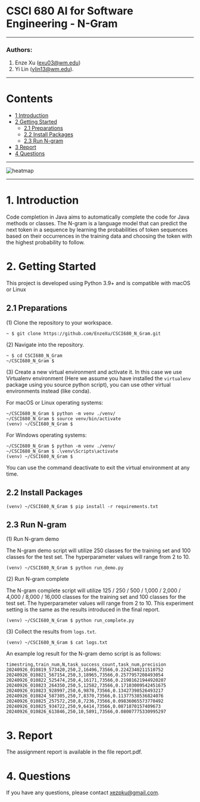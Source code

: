 CSCI 680 AI for Software Engineering - N-Gram
===

---

### Authors: 
1) Enze Xu (exu03@wm.edu)
2) Yi Lin (ylin13@wm.edu).

---

# Contents

* [1 Introduction](#1-introduction)
* [2 Getting Started](#2-getting-started)
  * [2.1 Preparations](#21-preparations)
  * [2.2 Install Packages](#22-install-packages)
  * [2.3 Run N-gram](#23-run-n-gram)
* [3 Report](#3-report)
* [4 Questions](#4-questions)

---
![heatmap](https://github.com/user-attachments/assets/4e0ca210-8325-46eb-b083-9740452cd5b4)


---

# 1. Introduction
Code completion in Java aims to automatically complete the code for Java methods or classes. The N-gram is a language model that can predict the next token in a sequence by learning the probabilities of token sequences based on their occurrences in the training data and choosing the token with the highest probability to follow.


# 2. Getting Started

This project is developed using Python 3.9+ and is compatible with macOS or Linux

## 2.1 Preparations

(1) Clone the repository to your workspace.

```shell
~ $ git clone https://github.com/EnzeXu/CSCI680_N_Gram.git
```

(2) Navigate into the repository.
```shell
~ $ cd CSCI680_N_Gram
~/CSCI680_N_Gram $
```

(3) Create a new virtual environment and activate it. In this case we use Virtualenv environment (Here we assume you have installed the `virtualenv` package using you source python script), you can use other virtual environments instead (like conda).

For macOS or Linux operating systems:
```shell
~/CSCI680_N_Gram $ python -m venv ./venv/
~/CSCI680_N_Gram $ source venv/bin/activate
(venv) ~/CSCI680_N_Gram $ 
```

For Windows operating systems:

```shell
~/CSCI680_N_Gram $ python -m venv ./venv/
~/CSCI680_N_Gram $ .\venv\Scripts\activate
(venv) ~/CSCI680_N_Gram $ 
```

You can use the command deactivate to exit the virtual environment at any time.

## 2.2 Install Packages

```shell
(venv) ~/CSCI680_N_Gram $ pip install -r requirements.txt
```

## 2.3 Run N-gram

(1) Run N-gram demo

The N-gram demo script will utilize 250 classes for the training set and 100 classes for the test set. The hyperparameter values will range from 2 to 10.

```shell
(venv) ~/CSCI680_N_Gram $ python run_demo.py
```

(2) Run N-gram complete

The N-gram complete script will utilize 125 / 250 / 500 / 1,000 / 2,000 / 4,000 / 8,000 / 16,000 classes for the training set and 100 classes for the test set. The hyperparameter values will range from 2 to 10. This experiment setting is the same as the results introduced in the final report.

```shell
(venv) ~/CSCI680_N_Gram $ python run_complete.py
```



(3) Collect the results from `logs.txt`.

```shell
(venv) ~/CSCI680_N_Gram $ cat logs.txt
```

An example log result for the N-gram demo script is as follows:
```text
timestring,train_num,N,task_success_count,task_num,precision
20240926_010819_573420,250,2,16496,73566,0.2242340211510752
20240926_010821_567154,250,3,18965,73566,0.2577957208493054
20240926_010822_525474,250,4,16171,73566,0.21981621944920207
20240926_010823_264350,250,5,12582,73566,0.17103009542451675
20240926_010823_928997,250,6,9878,73566,0.13427398526493217
20240926_010824_587305,250,7,8370,73566,0.11377538536824076
20240926_010825_257572,250,8,7236,73566,0.09836065573770492
20240926_010825_934722,250,9,6414,73566,0.0871870157409673
20240926_010826_613846,250,10,5891,73566,0.08007775330995297
```

# 3. Report

The assignment report is available in the file report.pdf.


# 4. Questions

If you have any questions, please contact xezpku@gmail.com.


